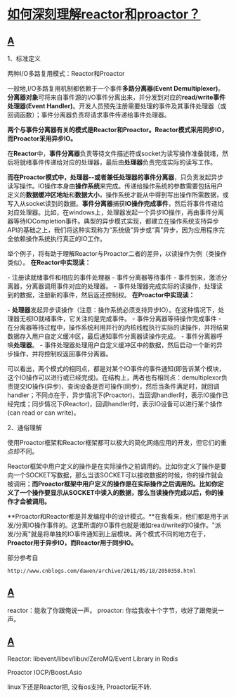 # [如何深刻理解reactor和proactor？](https://www.zhihu.com/question/26943938)





## [A](https://www.zhihu.com/question/26943938/answer/68773398)



1、标准定义

两种I/O多路复用模式：Reactor和Proactor



一般地,I/O多路复用机制都依赖于一个事件**多路分离器(Event Demultiplexer)**。**分离器对象**可将来自事件源的I/O事件分离出来，并分发到对应的**read/write事件处理器(Event Handler)**。开发人员预先注册需要处理的事件及其事件处理器（或回调函数）；事件分离器负责将请求事件传递给事件处理器。



**两个与事件分离器有关的模式是Reactor和Proactor。Reactor模式采用同步IO，而Proactor采用异步IO。**



在**Reactor**中，**事件分离器**负责等待文件描述符或socket为读写操作准备就绪，然后将就绪事件传递给对应的处理器，最后由**处理器**负责完成实际的读写工作。


**而在Proactor模式中，**处理器--或者兼任处理器的**事件分离器**，只负责发起异步读写操作。IO操作本身由**操作系统**来完成。传递给操作系统的参数需要包括用户定义的**数据缓冲区地址**和**数据大小**，操作系统才能从中得到写出操作所需数据，或写入从socket读到的数据。**事件分离器**捕获**IO操作完成事件**，然后将事件传递给对应处理器。比如，在windows上，处理器发起一个异步IO操作，再由事件分离器等待IOCompletion事件。典型的异步模式实现，都建立在操作系统支持异步API的基础之上，我们将这种实现称为“系统级”异步或“真”异步，因为应用程序完全依赖操作系统执行真正的IO工作。


举个例子，将有助于理解Reactor与Proactor二者的差异，以读操作为例（类操作类似）。
**在Reactor中实现读：**

\- 注册读就绪事件和相应的事件处理器
\- 事件分离器等待事件
\- 事件到来，激活分离器，分离器调用事件对应的处理器。
\- 事件处理器完成实际的读操作，处理读到的数据，注册新的事件，然后返还控制权。
**在Proactor中实现读：**

\- **处理器**发起异步读操作（注意：操作系统必须支持异步IO）。在这种情况下，处理器无视IO就绪事件，它关注的是完成事件。
\- 事件分离器等待操作完成事件
\- 在分离器等待过程中，操作系统利用并行的内核线程执行实际的读操作，并将结果数据存入用户自定义缓冲区，最后通知事件分离器读操作完成。
\- 事件分离器呼唤**处理器**。
\- 事件处理器处理用户自定义缓冲区中的数据，然后启动一个新的异步操作，并将控制权返回事件分离器。

可以看出，两个模式的相同点，都是对某个IO事件的事件通知(即告诉某个模块，这个IO操作可以进行或已经完成)。在结构上，两者也有相同点：demultiplexor负责提交IO操作(异步)、查询设备是否可操作(同步)，然后当条件满足时，就回调handler；不同点在于，异步情况下(Proactor)，当回调handler时，表示IO操作已经完成；同步情况下(Reactor)，回调handler时，表示IO设备可以进行某个操作(can read or can write)。

2、通俗理解

使用Proactor框架和Reactor框架都可以极大的简化网络应用的开发，但它们的重点却不同。

Reactor框架中用户定义的操作是在实际操作之前调用的。比如你定义了操作是要向一个SOCKET写数据，那么当该SOCKET可以接收数据的时候，你的操作就会被调用；**而Proactor框架中用户定义的操作是在实际操作之后调用的。比如你定义了一个操作要显示从SOCKET中读入的数据，那么当读操作完成以后，你的操作才会被调用。**

**Proactor和Reactor都是并发编程中的设计模式。**在我看来，他们都是用于派发/分离IO操作事件的。这里所谓的IO事件也就是诸如read/write的IO操作。"派发/分离"就是将单独的IO事件通知到上层模块。两个模式不同的地方在于，**Proactor用于异步IO，而Reactor用于同步IO。**

部分参考自

```text
http://www.cnblogs.com/dawen/archive/2011/05/18/2050358.html
```

## [A](https://www.zhihu.com/question/26943938/answer/35007092)

reactor：能收了你跟俺说一声。
proactor: 你给我收十个字节，收好了跟俺说一声。



## [A](https://www.zhihu.com/question/26943938/answer/35034068)

Reactor: 
libevent/libev/libuv/ZeroMQ/Event Library in Redis

Proactor
IOCP/Boost.Asio

linux下还是Reactor把, 没有os支持, Proactor玩不转.

